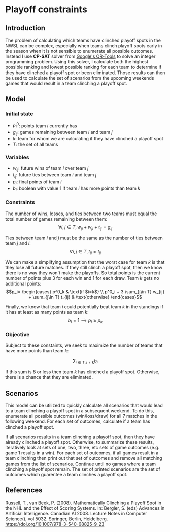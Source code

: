 # Playoff constraints

## Introduction

The problem of calculating which teams have clinched playoff spots in the NWSL can be complex, especially when teams clinch playoff spots early in the season when it is not sensible to enumerate all possible outcomes. Instead I use **CP-SAT** solver from [Google's OR-Tools](https://developers.google.com/optimization/cp/cp_solver) to solve an integer programming problem. Using this solver, I calculate both the highest possible ranking and lowest possible ranking for each team to determine if they have clinched a playoff spot or been eliminated. Those results can then be used to calculate the set of scenarios from the upcoming weekends games that would result in a team clinching a playoff spot.

## Model

### Initial state
* $p^0_i$: points team *i* currently has
* $g_{ij}$: games remaining between team *i* and team *j*
* $k$: team for whom we are calculating if they have clinched a playoff spot
* $T$: the set of all teams

### Variables
* $w_{ij}$: future wins of team *i* over team *j*  
* $t_{ij}$: future ties between team *i* and team *j*  
* $p_i$: final points of team *i*
* $b_i$: boolean with value 1 if team *i* has more points than team *k*

### Constraints

The number of wins, losses, and ties between two teams must equal the total number of games remaining between them:
$$\forall i,j\in T, w_{ij} + w_{ji} + t_{ij} = g_{ij}$$

Ties between team *i* and *j* must be the same as the number of ties between team *j* and *i*:
$$\forall i,j\in T, t_{ij} = t_{ji}$$
  
We can make a simplifying assumption that the worst case for team *k* is that they lose all future matches. If they still clinch a playoff spot, then we know there is no way they won't make the playoffs. So total points is the current number of points plus 3 for each win and 1 for each draw. Team *k* gets no additional points:
$$p_i= \begin{cases}
  p^0_k & \text{if $i=k$} \\
  p^0_i + 3 \sum_{j\in T} w_{ij} + \sum_{j\in T} t_{ij} & \text{otherwise}
\end{cases}$$
 
Finally, we know that team *i* could potentially beat team *k* in the standings if it has at least as many points as team *k*:
$$ b_i = 1 \implies  p_i \geq p_k$$

### Objective

Subject to these constaints, we seek to maximize the number of teams that have more points than team *k*:

$$ \sum_{i\in T, i\neq k} b_i$$ 

If this sum is 8 or less then team *k* has clinched a playoff spot. Otherwise, there is a chance that they are eliminated.

## Scenarios
This model can be utilized to quickly calculate all scenarios that would lead to a team clinching a playoff spot in a subsequent weekend. To do this, enumerate all possible outcomes (win/loss/draw) for all 7 matches in the following weekend. For each set of outcomes, calculate if a team has clinched a playoff spot.

If all scenarios results in a team clinching a playoff spot, then they have already clinched a playoff spot. Otherwise, to summarize these results, iteratively look at sets of one, two, three, etc sets of game outcomes (e.g. game 1 results in a win). For each set of outcomes, if all games result in a team clinching then print out that set of outcomes and remove all matching games from the list of scenarios. Continue until no games where a team clinching a playoff spot remain. The set of printed scenarios are the set of outcomes which guarentee a team clinches a playoff spot.

## References

Russell, T., van Beek, P. (2008). Mathematically Clinching a Playoff Spot in the NHL and the Effect of Scoring Systems. In: Bergler, S. (eds) Advances in Artificial Intelligence. Canadian AI 2008. Lecture Notes in Computer Science(), vol 5032. Springer, Berlin, Heidelberg. https://doi.org/10.1007/978-3-540-68825-9_23
